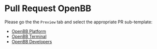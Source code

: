 # Pull Request OpenBB

Please go the the `Preview` tab and select the appropriate PR sub-template:

* [OpenBB Platform](?expand=1&template=platform_pull_request_template.md)
* [OpenBB Terminal](?expand=1&template=terminal_pull_request_template.md)
* [OpenBB Developers](?expand=1&template=obb_developer_pull_request_template.md)
